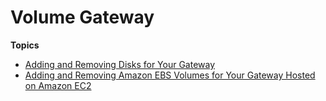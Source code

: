 # Volume Gateway<a name="resource-volume-gateway"></a>

**Topics**
+ [Adding and Removing Disks for Your Gateway](add-remove-disks.md)
+ [Adding and Removing Amazon EBS Volumes for Your Gateway Hosted on Amazon EC2](GatewayInstanceStorage-common.md)
